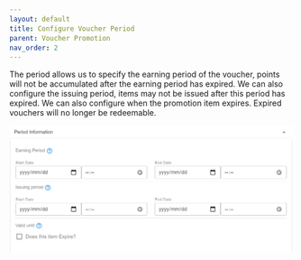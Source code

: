 ```yaml
---
layout: default
title: Configure Voucher Period
parent: Voucher Promotion
nav_order: 2
---
```


The period allows us to specify the earning period of the voucher, points will not be accumulated after the earning period has expired. We can also configure the issuing period, items may not be issued after this period has expired. We can also configure when the promotion item expires. Expired vouchers will no longer be redeemable. 

<img src="\img\Promotions\PromotionPeriodMaint.png" alt="">